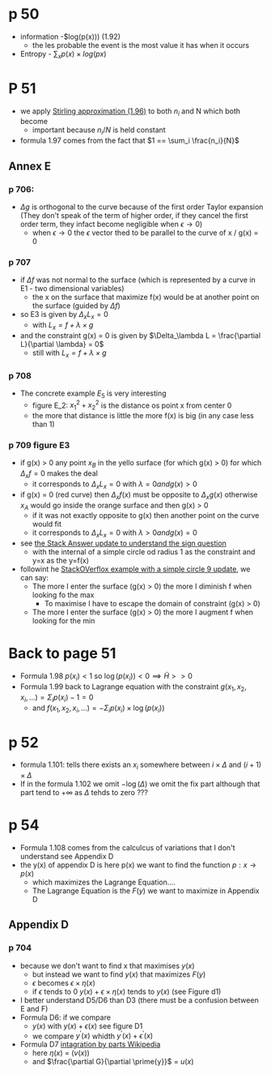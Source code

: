 # p 50
* information -$log(p(x))) (1.92)
  * the les probable the event is the most value it has when it occurs
* Entropy - $\sum_x p(x) \times log(px)$
# P 51
* we apply [Stirling approximation (1.96)](https://en.wikipedia.org/wiki/Stirling%27s_approximation) to both $n_i$ and N which both become
  * important because $n_i/N$ is held constant
* formula 1.97 comes from the fact that $1 == \sum_i \frac{n_i}{N}$
## Annex E 
### p 706: 
* $\Delta g$ is orthogonal to the curve because of the first order Taylor expansion (They don't speak of the term of higher order, if they cancel the first order term, they infact become negligible when $\epsilon \rightarrow 0$)
  * when $\epsilon \rightarrow 0$ the $\epsilon$ vector thed to be parallel to the curve of x / g(x) = 0
### p 707 
* if $\Delta f$ was not normal to the surface (which is represented by a curve in E1 - two dimensional variables)
  * the x on the surface that maximize f(x) would be at another point on the surface (guided by $\Delta f$)
* so E3 is given by $\Delta_x L_x = 0$
  * with *$L_x = f + \lambda \times g$* 
* and the constraint g(x) = 0 is given by $\Delta_\lambda L = \frac{\partial L}{\partial \lambda} = 0$
   * still with *$L_x = f + \lambda \times g$* 
### p 708
* The concrete example $E_5$ is very interesting
  * figure E_2: $x_1^2 + x_2^2$ is the distance os point x from center 0
  * the more that distance is little the more f(x) is big (in any case less than 1)
### p 709 figure E3
* if g(x) > 0 any point $x_B$ in the yello surface (for which g(x) > 0) for which $\Delta_x f = 0$ makes the deal
  * it corresponds to $\Delta_x L_x = 0$ with $\lambda = 0 and g(x) > 0$
* if g(x) = 0 (red curve) then $\Delta_x f(x)$ must be opposite to $\Delta_x g(x)$ otherwise $x_A$ would go inside the orange surface and then g(x) > 0
  * if it was not exactly opposite to g(x) then another point on the curve would fit
  * it corresponds to $\Delta_x L_x = 0$ with $\lambda > 0 and g(x) = 0$
* see [the Stack Answer update to understand the sign question](https://math.stackexchange.com/questions/3891600/sign-of-lagrange-multiplier-with-inequality-constraints)
  * with the internal of a simple circle od radius 1 as the constraint and y=x as the y=f(x)
* followint he [StackOVerflox example with a simple circle 9 update](https://math.stackexchange.com/questions/3891600/sign-of-lagrange-multiplier-with-inequality-constraints), we can say:
  * The more I enter the surface (g(x) > 0) the more I diminish f when looking fo the max
    * To maximise I have to escape the domain of constraint (g(x) > 0)
  * The more I enter the surface (g(x) > 0) the more I augment f when looking for the min
# Back to page 51
* Formula 1.98 $p(x_i) < 1$ so $\log(p(x_i)) < 0 \implies \tilde{H} >> 0$
* Formula 1.99 back to Lagrange equation with the constraint $g(x_1, x_2, x_i, ...) = \Sigma_i p(x_i) -1 = 0$
  * and $f(x_1, x_2, x_i, ...) = - \Sigma_i p(x_i) \times \log(p(x_i))$
# p 52
* formula 1.101: tells there exists an $x_i$ somewhere between $i \times \Delta$ and $(i+1) \times \Delta$
* If in the formula 1.102 we omit $- \log(\Delta)$ we omit the fix part although that part tend to $+ \infty$ as $\Delta$ tehds to zero ???
# p 54
* Formula 1.108 comes from the calculcus of variations that I don't understand see Appendix D
* the y(x) of appendix D is here p(x) we want to find the function $p: x \rightarrow p(x)$ 
  * which maximizes the Lagrange Equation....
  * The Lagrange Equation is the $F(y)$ we want to maximize in Appendix D  
## Appendix D 
### p 704
* because we don't want to find x that maximises $y(x)$
  * but instead we want to find $y(x)$ that maximizes $F(y)$
  * $\epsilon$ becomes $\epsilon \times \eta(x)$
  * if $\epsilon$ tends to 0 $y(x) + \epsilon \times \eta(x)$ tends to $y(x)$ (see Figure d1)
* I better understand D5/D6 than D3 (there must be a confusion between E and F)
* Formula D6: if we compare
  * $y(x)$ with $y(x) + \epsilon(x)$  see figure D1
  * we compare $y^\prime(x)$ whidth $y^\prime(x) + \epsilon^\prime(x)$
* Formula D7 [intagration by parts Wikipedia](https://en.wikipedia.org/wiki/Integration_by_parts)
  * here $\eta(x)$ = $(v(x))$
  * and $\frac{\partial G}{\partial \prime{y}}$ = $u(x)$ 
